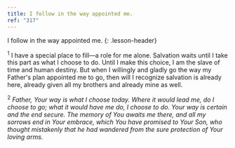 ```yaml
---
title: I follow in the way appointed me.
ref: "317"
---
```


I follow in the way appointed me.
{: .lesson-header}

<sup>1</sup> I have a special place to fill—a role for me alone.
Salvation waits until I take this part as what I choose to do. Until I
make this choice, I am the slave of time and human destiny. But when I
willingly and gladly go the way my Father's plan appointed me to go,
then will I recognize salvation is already here, already given all my
brothers and already mine as well.

<sup>2</sup> *Father, Your way is what I choose today. Where it would
lead me, do I choose to go; what it would have me do, I choose to do.
Your way is certain and the end secure. The memory of You awaits me
there, and all my sorrows end in Your embrace, which You have promised
to Your Son, who thought mistakenly that he had wandered from the sure
protection of Your loving arms.*

